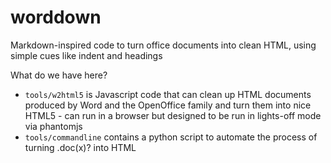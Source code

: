 # worddown
Markdown-inspired code to turn office documents into clean HTML, using simple cues like indent and headings

What do we have here?

* ```tools/w2html5``` is Javascript code that can clean up HTML documents produced by Word and the OpenOffice family and turn them into nice HTML5 - can run in a browser but designed to be run in lights-off mode via phantomjs 
* ```tools/commandline``` contains a python script to automate the process of turning .doc(x)? into HTML

